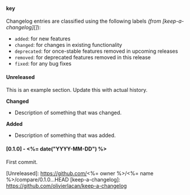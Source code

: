 #### key

Changelog entries are classified using the following labels _(from [keep-a-changelog][]_):

- `added`: for new features
- `changed`: for changes in existing functionality
- `deprecated`: for once-stable features removed in upcoming releases
- `removed`: for deprecated features removed in this release
- `fixed`: for any bug fixes

#### Unreleased

This is an example section. Update this with actual history.

**Changed**

- Description of something that was changed.

**Added**

- Description of something that was added.

#### [0.1.0] - <%= date("YYYY-MM-DD") %>

First commit.

[Unreleased]: https://github.com/<%= owner %>/<%= name %>/compare/0.1.0...HEAD
[keep-a-changelog]: https://github.com/olivierlacan/keep-a-changelog

